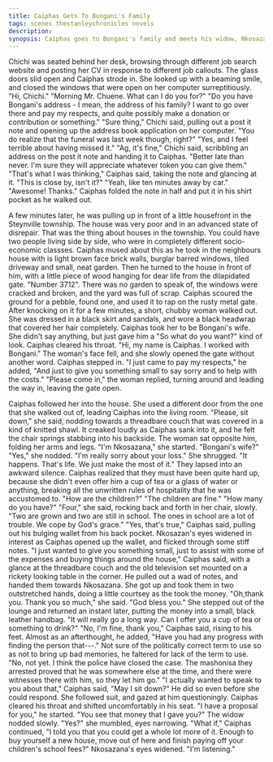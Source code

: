 ```yaml
---
title: Caiphas Gets To Bongani's Family
tags: scenes thestanleychronicles novels 
description: 
synopsis: Caiphas goes to Bongani's family and meets his widow, Nkosazana. ENDS WITH him telling her that he needs a favour from her, for which he is willing to pay a lot of money.
---
```


Chichi was seated behind her desk, browsing through different job search website and posting her CV in response to different job callouts. The glass doors slid open and Caiphas strode in. She looked up with a beaming smile, and closed the windows that were open on her computer surreptitiously.
"Hi, Chichi."
"Morning Mr. Chuene. What can I do you for?"
"Do you have Bongani's address - I mean, the address of his family? I want to go over there and pay my respects, and quite possibly make a donation or contribution or something."
"Sure thing," Chichi said, pulling out a post it note and opening up the address book application on her computer. "You do realize that the funeral was last week though, right?"
"Yes, and I feel terrible about having missed it."
"Ag, it's fine," Chichi said, scribbling an address on the post it note and handing it to Caiphas. "Better late than never. I'm sure they will appreciate whatever token you can give them."
"That's what I was thinking," Caiphas said, taking the note and glancing at it. "This is close by, isn't it?"
"Yeah, like ten minutes away by car."
"Awesome! Thanks." Caiphas folded the note in half and put it in his shirt pocket as he walked out.

A few minutes later, he was pulling up in front of a little housefront in the Steynville township. The house was very poor and in an advanced state of disrepair. That was the thing about houses in the township. You could have two people living side by side, who were in completely different socio-economic classses. Caiphas mused about this as he took in the neighbours house with is light brown face brick walls, burglar barred windows, tiled driveway and small, neat garden. Then he turned to the house in front of him, with a little piece of wood hanging for dear life from the dilapidated gate. "Number 3712". There was no garden to speak of, the windows were cracked and broken, and the yard was full of scrap. Caiphas scoured the ground for a pebble, found one, and used it to rap on the rusty metal gate. After knocking on it for a few minutes, a short, chubby woman walked out. She was dressed in a black skirt and sandals, and wore a black headwrap that covered her hair completely. Caiphas took her to be Bongani's wife. She didn't say anything, but just gave him a "So what do you want?" kind of look.
Caiphas cleared his throat. "Hi, my name is Caiphas. I worked with Bongani."
The woman's face fell, and she slowly opened the gate without another word. Caiphas stepped in. "I just came to pay my respects," he added, "And just to give you something small to say sorry and to help with the costs."
"Please come in," the woman replied, turning around and leading the way in, leaving the gate open. 

Caiphas followed her into the house. She used a different door from the one that she walked out of, leading Caiphas into the living room.
"Please, sit down," she said, nodding towards a threadbare couch that was covered in a kind of knitted shawl. It creaked loudly as Caiphas sank into it, and he felt the chair springs stabbing into his backside. The woman sat opposite him, folding her arms and legs.
"I'm Nkosazana," she started. 
"Bongani's wife?" 
"Yes," she nodded.
"I'm really sorry about your loss."
She shrugged. "It happens. That's life. We just make the most of it." They lapsed into an awkward silence. Caiphas realized that they must have been quite hard up, because she didn't even offer him a cup of tea or a glass of water or anything, breaking all the unwritten rules of hospitality that he was accustomed to.
"How are the children?"
"The children are fine."
"How many do you have?"
"Four," she said, rocking back and forth in her chair, slowly. "Two are grown and two are still in school. The ones in school are a lot of trouble. We cope by God's grace."
"Yes, that's true," Caiphas said, pulling out his bulging wallet from his back pocket. Nkosazan's eyes widened in interest as Caiphas opened up the wallet, and flicked through some stiff notes.
"I just wanted to give you something small, just to assist with some of the expenses and buying things around the house," Caiphas said, with a glance at the threadbare couch and the old television set mounted on a rickety looking table in the corner. He pulled out a wad of notes, and handed them towards Nkosazana. 
She got up and took them in two outstretched hands, doing a little courtsey as the took the money. "Oh,thank you. Thank you so much," she said. "God bless you." She stepped out of the lounge and returned an instant later, putting the money into a small, black leather handbag. "It will really go a long way. Can I offer you a cup of tea or something to drink?"
"No, I'm fine, thank you," Caiphas said, rising to his feet. Almost as an afterthought, he added, "Have you had any progress with finding the person that---." Not sure of the politically correct term to use so as not to bring up bad memories, he faltered for lack of the term to use.
"No, not yet. I think the police have closed the case. The mashonisa they arrested proved that he was somewhere else at the time, and there were witnesses there with him, so they let him go."
"I actually wanted to speak to you about that," Caiphas said, "May I sit down?" He did so even before she could respond. She followed suit, and gazed at him questioningly. Caiphas cleared his throat and shifted uncomfortably in his seat.
"I have a proposal for you," he started. "You see that money that I gave you?" The widow nodded slowly. "Yes?" she mumbled, eyes narrowing.
"What if," Caiphas continued, "I told you that you could get a whole lot more of it. Enough to buy yourself a new house, move out of here and finish paying off your children's school fees?" 
Nkosazana's eyes widened.
"I'm listening."